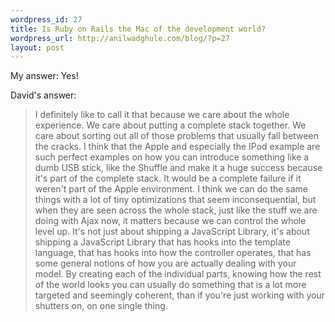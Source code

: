 ```yaml
--- 
wordpress_id: 27
title: Is Ruby on Rails the Mac of the development world?
wordpress_url: http://anilwadghule.com/blog/?p=27
layout: post
---
```

<p></p> <p>My answer: Yes!</p> <p>David's answer:<br /> <blockquote>I definitely like to call it that because we care about the whole experience. We care about putting a complete stack together. We care about sorting out all of those problems that usually fall between the cracks. I think that the Apple and especially the IPod example are such perfect examples on how you can introduce something like a dumb USB stick, like the Shuffle and make it a huge success because it's part of the complete stack. It would be a complete failure if it weren't part of the Apple environment. I think we can do the same things with a lot of tiny optimizations that seem inconsequential, but when they are seen across the whole stack, just like the stuff we are doing with Ajax now, it matters because we can control the whole level up. It's not just about shipping a JavaScript Library, it's about shipping a JavaScript Library that has hooks into the template language, that has hooks into how the controller operates, that has some general notions of how you are actually dealing with your model. By creating each of the individual parts, knowing how the rest of the world looks you can usually do something that is a lot more targeted and seemingly coherent, than if you're just working with your shutters on, on one single thing.</blockquote>
